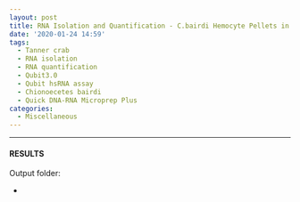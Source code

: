 ```yaml
---
layout: post
title: RNA Isolation and Quantification - C.bairdi Hemocyte Pellets in RNAlater
date: '2020-01-24 14:59'
tags: 
  - Tanner crab
  - RNA isolation
  - RNA quantification
  - Qubit3.0
  - Qubit hsRNA assay
  - Chionoecetes bairdi
  - Quick DNA-RNA Microprep Plus
categories: 
  - Miscellaneous
---
```




---

#### RESULTS

Output folder:

- []()


